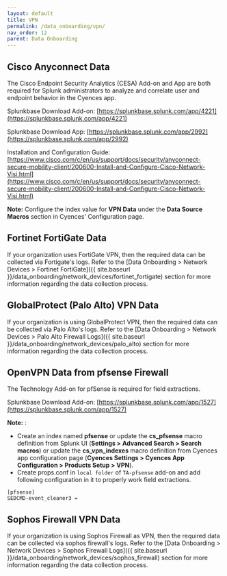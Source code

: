 ```yaml
---
layout: default
title: VPN
permalink: /data_onboarding/vpn/
nav_order: 12
parent: Data Onboarding
---
```


## Cisco Anyconnect Data

The Cisco Endpoint Security Analytics (CESA) Add-on and App are both required for Splunk administrators to analyze and correlate user and endpoint behavior in the Cyences app. 

Splunkbase Download Add-on:
[https://splunkbase.splunk.com/app/4221](https://splunkbase.splunk.com/app/4221)

Splunkbase Download App:
[https://splunkbase.splunk.com/app/2992](https://splunkbase.splunk.com/app/2992)

Installation and Configuration Guide:
[https://www.cisco.com/c/en/us/support/docs/security/anyconnect-secure-mobility-client/200600-Install-and-Configure-Cisco-Network-Visi.html](https://www.cisco.com/c/en/us/support/docs/security/anyconnect-secure-mobility-client/200600-Install-and-Configure-Cisco-Network-Visi.html)

**Note:** Configure the index value for **VPN Data** under the **Data Source Macros** section in Cyences' Configuration page.

[comment]: <> (TODO_LATER: add estimated data size)


## Fortinet FortiGate Data

If your organization uses FortiGate VPN, then the required data can be collected via Fortigate's logs. Refer to the [Data Onboarding > Network Devices > Fortinet FortiGate]({{ site.baseurl }}/data_onboarding/network_devices/fortinet_fortigate) section for more information regarding the data collection process.


## GlobalProtect (Palo Alto) VPN Data

If your organization is using GlobalProtect VPN, then the required data can be collected via Palo Alto's logs. Refer to the [Data Onboarding > Network Devices > Palo Alto Firewall Logs]({{ site.baseurl }}/data_onboarding/network_devices/palo_alto) section for more information regarding the data collection process.

## OpenVPN Data from pfsense Firewall

The Technology Add-on for pfSense is required for field extractions.

Splunkbase Download Add-on:
[https://splunkbase.splunk.com/app/1527](https://splunkbase.splunk.com/app/1527)

**Note:** : 
* Create an index named **pfsense** or update the **cs_pfsense** macro definition from Splunk UI (**Settings > Advanced Search > Search macros**) or update the **cs_vpn_indexes** macro definition from Cyences app configuration page (**Cyences Settings > Cyences App Configuration > Products Setup > VPN**).
* Create props.conf in `local folder` of `TA-pfsense` add-on and add following configuration in it to properly work field extractions.
```
[pfsense]
SEDCMD-event_cleaner3 = 
```

## Sophos Firewall VPN Data

If your organization is using Sophos Firewall as VPN, then the required data can be collected via sophos firewall's logs. Refer to the [Data Onboarding > Network Devices > Sophos Firewall Logs]({{ site.baseurl }}/data_onboarding/network_devices/sophos_firewall) section for more information regarding the data collection process.

